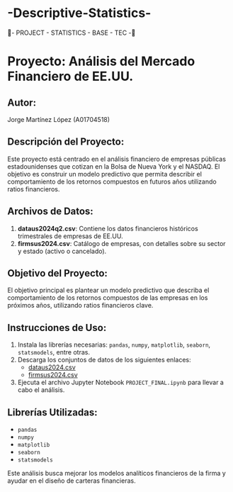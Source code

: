 # -Descriptive-Statistics-
🥤- PROJECT - STATISTICS - BASE - TEC -🥤

# Proyecto: Análisis del Mercado Financiero de EE.UU.

## Autor:
Jorge Martínez López (A01704518)

## Descripción del Proyecto:
Este proyecto está centrado en el análisis financiero de empresas públicas estadounidenses que cotizan en la Bolsa de Nueva York y el NASDAQ. El objetivo es construir un modelo predictivo que permita describir el comportamiento de los retornos compuestos en futuros años utilizando ratios financieros.

## Archivos de Datos:
1. **dataus2024q2.csv**: Contiene los datos financieros históricos trimestrales de empresas de EE.UU.
2. **firmsus2024.csv**: Catálogo de empresas, con detalles sobre su sector y estado (activo o cancelado).

## Objetivo del Proyecto:
El objetivo principal es plantear un modelo predictivo que describa el comportamiento de los retornos compuestos de las empresas en los próximos años, utilizando ratios financieros clave.

## Instrucciones de Uso:
1. Instala las librerías necesarias: `pandas`, `numpy`, `matplotlib`, `seaborn`, `statsmodels`, entre otras.
2. Descarga los conjuntos de datos de los siguientes enlaces:
   - [dataus2024.csv](https://www.apradie.com/datos/dataus2024.csv)
   - [firmsus2024.csv](https://www.apradie.com/datos/firmsus2024.csv)
3. Ejecuta el archivo Jupyter Notebook `PROJECT_FINAL.ipynb` para llevar a cabo el análisis.

## Librerías Utilizadas:
- `pandas`
- `numpy`
- `matplotlib`
- `seaborn`
- `statsmodels`

Este análisis busca mejorar los modelos analíticos financieros de la firma y ayudar en el diseño de carteras financieras.
